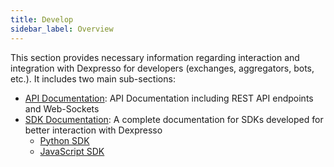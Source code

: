 ```yaml
---
title: Develop
sidebar_label: Overview
---
```


This section provides necessary information regarding interaction and integration with Dexpresso for developers (exchanges, aggregators, bots, etc.). It includes two main sub-sections:
* [API Documentation](Develop/API): API Documentation including REST API endpoints and Web-Sockets
* [SDK Documentation](Develop/SDK/main): A complete documentation for SDKs developed for better interaction with Dexpresso
  * [Python SDK](Develop/SDK/python/Installation)
  * [JavaScript SDK](Develop/SDK/js)

